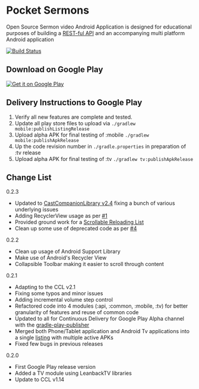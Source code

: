 # Pocket Sermons

Open Source Sermon video Android Application is designed for educational purposes of building a [REST-ful API](https://github.com/tmack8001/pocketsermons-server) and an accompanying multi platform Android application

[![Build Status](https://travis-ci.org/tmack8001/PocketSermons.svg?branch=master)](https://travis-ci.org/tmack8001/PocketSermons)


## Download on Google Play

<a href="https://play.google.com/store/apps/details?id=com.tmack.sermonstream">
<img alt="Get it on Google Play" src="http://developer.android.com/images/brand/en_generic_rgb_wo_45.png" />
</a>

## Delivery Instructions to Google Play

1. Verify all new features are complete and tested.
2. Update all play store files to upload via ```./gradlew mobile:publishListingRelease```
3. Upload alpha APK for final testing of :mobile ```./gradlew mobile:publishApkRelease```
4. Up the code revision number in ```./gradle.properties``` in preparation of :tv release
5. Upload alpha APK for final testing of :tv ```./gradlew tv:publishApkRelease```

## Change List
0.2.3
  * Updated to [CastCompanionLibrary v2.4](https://github.com/googlecast/CastCompanionLibrary-android#change-list) fixing a bunch of various underlying issues 
  * Adding RecyclerView usage as per [#1](https://github.com/tmack8001/PocketSermons/issues/5)
  * Provided ground work for a [Scrollable Reloading List](https://github.com/tmack8001/PocketSermons/issues/1)
  * Clean up some use of deprecated code as per [#4](https://github.com/tmack8001/PocketSermons/issues/4)

0.2.2
  * Clean up usage of Android Support Library
  * Make use of Android's Recycler View
  * Collapsible Toolbar making it easier to scroll through content

0.2.1
  * Adapting to the CCL v2.1
  * Fixing some typos and minor issues
  * Adding incremental volume step control
  * Refactored code into 4 modules (:api, :common, :mobile, :tv) for better granularity of features and reuse of common code
  * Updated to all for Continuous Delivery for Google Play Alpha channel with the [gradle-play-publisher](https://github.com/Triple-T/gradle-play-publisher)
  * Merged both Phone/Tablet application and Android Tv applications into a single [listing](https://play.google.com/store/apps/details?id=com.tmack.sermonstream) with multiple active APKs
  * Fixed few bugs in previous releases

0.2.0
  * First Google Play release version
  * Added a TV module using LeanbackTV libraries
  * Update to CCL v1.14